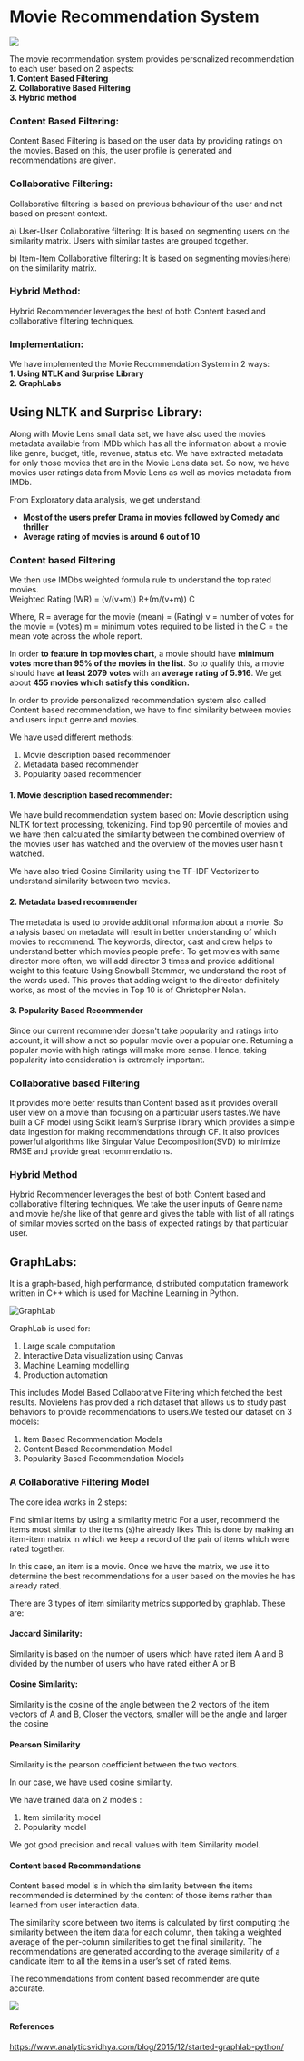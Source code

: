 # Movie Recommendation System

<img src = "https://i.imgur.com/CaTD18H.jpg">

The movie recommendation system provides personalized recommendation to each user based on 2 aspects:\
**1. **Content Based Filtering****\
**2. Collaborative Based Filtering**\
**3. Hybrid method**

### Content Based Filtering:
Content Based Filtering is based on the user data by providing ratings on the movies. Based on this, the user profile is generated and recommendations are given.

### Collaborative Filtering:
Collaborative filtering is based on previous behaviour of the user and not based on present context.

a) User-User Collaborative filtering:
It is based on segmenting users on the similarity matrix. Users with similar tastes are grouped together. 

b) Item-Item Collaborative filtering: It is based on segmenting movies(here) on the similarity matrix. 

### Hybrid Method:
Hybrid Recommender leverages the best of both Content based and collaborative filtering techniques.

### Implementation:
We have implemented the Movie Recommendation System in 2 ways:\
**1. Using NTLK and Surprise Library**\
**2. GraphLabs**

## Using NLTK and Surprise Library:
Along with Movie Lens small data set, we have also used the movies metadata available from IMDb which has all the information about a movie like genre, budget, title, revenue, status etc. We have extracted metadata for only those movies that are in the Movie Lens data set. 
So now, we have movies user ratings data from Movie Lens as well as movies metadata from IMDb.

From Exploratory data analysis, we get understand:

 - **Most of the users prefer Drama in movies followed by Comedy and thriller**
 - **Average rating of movies is around 6 out of 10**

### Content based Filtering

We then use IMDbs weighted formula rule to understand the top rated movies. \
Weighted Rating (WR) = (v/(v+m)) R+(m/(v+m)) C

Where, R = average for the movie (mean) = (Rating) v = number of votes for the movie = (votes) m = minimum votes required to be listed in the C = the mean vote across the whole report.

In order **to feature in top movies chart**, a movie should have **minimum votes more than 95% of the movies in the list**. So to qualify this, a movie should have **at least 2079 votes** with an **average rating of 5.916**. We get about **455 movies which satisfy this condition.**

In order to provide personalized recommendation system also called Content based recommendation, we have to find similarity between movies and users input genre and movies.

We have used different methods:
1. Movie description based recommender
2. Metadata based recommender
3. Popularity based recommender

#### 1. Movie description based recommender:
We have build recommendation system based on:
Movie description using NLTK for text processing, tokenizing. Find top 90 percentile of movies and we have then calculated the similarity between the combined overview of the movies user has watched and the overview of the movies user hasn't watched.

We have also tried Cosine Similarity using the TF-IDF Vectorizer to understand similarity between two movies.

#### 2. Metadata based recommender
The metadata is used to provide additional information about a movie. So analysis based on metadata will result in better understanding of which movies to recommend.  The keywords, director, cast and crew helps to understand better which movies people prefer. To get movies with same director more often, we will add director 3 times and provide additional weight to this feature
Using Snowball Stemmer, we understand the root of the words used.
This proves that adding weight to the director definitely works, as most of the movies in Top 10 is of Christopher Nolan.

#### 3. Popularity Based Recommender
Since our current recommender doesn't take popularity and ratings into account, it will show a not so popular movie over a popular one. Returning a popular movie with high ratings will make more sense. Hence, taking popularity into consideration is extremely important. 

### Collaborative based Filtering
It provides more better results than Content based as it provides overall user view on a movie than focusing on a particular users tastes.We have built a CF model using Scikit learn’s Surprise library which provides a simple data ingestion for making recommendations through CF. It also provides powerful algorithms like Singular Value Decomposition(SVD) to minimize RMSE and provide great recommendations.

### Hybrid Method
Hybrid Recommender leverages the best of both Content based and collaborative filtering techniques.
We take the user inputs of Genre name and movie he/she like of that genre and gives the table with list of all ratings of similar movies sorted on the basis of expected ratings by that particular user.

## GraphLabs:
It is a graph-based, high performance, distributed computation framework written in C++ which is used for Machine Learning in Python. 

![GraphLab](https://www.analyticsvidhya.com/wp-content/uploads/2015/12/architechture.png)

GraphLab is used for:
1. Large scale computation
2. Interactive Data visualization using Canvas
3. Machine Learning modelling
4. Production automation

This includes Model Based Collaborative Filtering which fetched the best results. Movielens has provided a rich dataset that allows us to study past behaviors to provide recommendations to users.We tested our dataset on 3 models: 
1. Item Based Recommendation Models 
2. Content Based Recommendation Model 
3. Popularity Based Recommendation Models 

### A Collaborative Filtering Model

The core idea works in 2 steps:

Find similar items by using a similarity metric
For a user, recommend the items most similar to the items (s)he already likes
This is done by making an item-item matrix in which we keep a record of the pair of items which were rated together.

In this case, an item is a movie. Once we have the matrix, we use it to determine the best recommendations for a user based on the movies he has already rated.

There are 3 types of item similarity metrics supported by graphlab. These are:

#### Jaccard Similarity: 
Similarity is based on the number of users which have rated item A and B divided by the number of users who have rated either A or B

#### Cosine Similarity:
Similarity is the cosine of the angle between the 2 vectors of the item vectors of A and B, Closer the vectors, smaller will be the angle and larger the cosine

#### Pearson Similarity
Similarity is the pearson coefficient between the two vectors.

In our case, we have used cosine similarity.

We have trained data on 2 models :
1. Item similarity model
2. Popularity model

We got good precision and recall values with Item Similarity model.

#### Content based Recommendations

Content based model is in which the similarity between the items recommended is determined by the content of those items rather than learned from user interaction data.

The similarity score between two items is calculated by first computing the similarity between the item data for each column, then taking a weighted average of the per-column similarities to get the final similarity. The recommendations are generated according to the average similarity of a candidate item to all the items in a user’s set of rated items.

The recommendations from content based recommender are quite accurate.

<img src = "Screenshots/content.JPG">

#### References
https://www.analyticsvidhya.com/blog/2015/12/started-graphlab-python/
